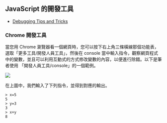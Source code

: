 ## JavaScript 的開發工具

* [Debugging Tips and Tricks](https://css-tricks.com/debugging-tips-tricks/?utm_source=javascriptweekly&utm_medium=email)

### Chrome 開發工具

當您用 Chrome 瀏覽器看一個網頁時，您可以按下右上角三條橫線那個功能表，選取「更多工具/開發人員工具」，然後在 console 當中輸入指令，觀察網頁程式中的變數，並且可以利用互動式的方式修改變數的內容，以便進行除錯。以下是筆者使用 「開發人員工具/console」的一個範例。

![](./img/chrome_console.jpg)

在上圖中，我們輸入了下列指令，並得到對應的輸出。

```
> x=5
5
> y=3
3
> x+y
8
```


